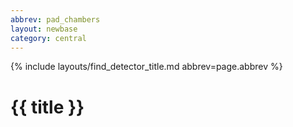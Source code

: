 ```yaml
---
abbrev: pad_chambers
layout: newbase
category: central
---
```

{% include layouts/find_detector_title.md abbrev=page.abbrev %}
# {{ title }}
